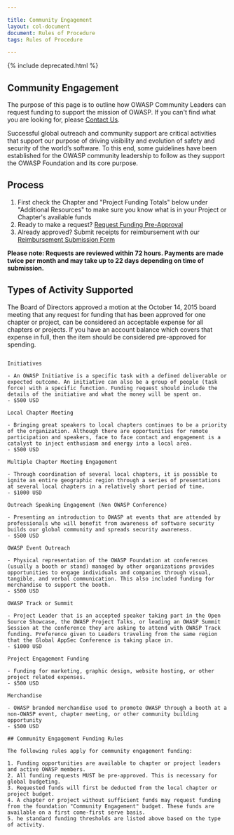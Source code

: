 ```yaml
---

title: Community Engagement
layout: col-document
document: Rules of Procedure
tags: Rules of Procedure

---
```


{% include deprecated.html %}

## Community Engagement

The purpose of this page is to outline how OWASP Community Leaders can request funding to support the mission of OWASP. If you can't find what you are looking for, please [Contact Us](https://owasporg.atlassian.net/servicedesk/customer/portal/7/group/18/create/72).

Successful global outreach and community support are critical activities that support our purpose of driving visibility and evolution of safety and security of the world’s software. To this end, some guidelines have been established for the OWASP community leadership to follow as they support the OWASP Foundation and its core purpose.

## Process

1. First check the Chapter and "Project Funding Totals" below under "Additional Resources" to make sure you know what is in your Project or Chapter's available funds
2. Ready to make a request? [Request Funding Pre-Approval](https://owasporg.atlassian.net/servicedesk/customer/portal/4/group/14)
3. Already approved? Submit receipts for reimbursement with our [Reimbursement Submission Form](https://owasporg.atlassian.net/servicedesk/customer/portal/4/group/9)

**Please note: Requests are reviewed within 72 hours. Payments are made twice per month and may take up to 22 days depending on time of submission.**

## Types of Activity Supported

The Board of Directors approved a motion at the October 14, 2015 board meeting that any request for funding that has been approved for one chapter or project, can be considered an acceptable expense for all chapters or projects. If you have an account balance which covers that expense in full, then the item should be considered pre-approved for spending.

~~~See [https://www.owasp.org/index.php/Community_Engagement_-_Payments Community Engagement Payments]''' for a list of previously approved expenses. If you do not see a comparable expense or expense category or aren't sure your expense is pre-approved, you must submit a request for approval via the [Request Funding Pre-Approval](https://owasporg.atlassian.net/servicedesk/customer/portal/4/group/14) form before requesting reimbursement.~~~

Initiatives

- An OWASP Initiative is a specific task with a defined deliverable or expected outcome. An initiative can also be a group of people (task force) with a specific function. Funding request should include the details of the initiative and what the money will be spent on.
- $500 USD

Local Chapter Meeting

- Bringing great speakers to local chapters continues to be a priority of the organization. Although there are opportunities for remote participation and speakers, face to face contact and engagement is a catalyst to inject enthusiasm and energy into a local area.
- $500 USD

Multiple Chapter Meeting Engagement

- Through coordination of several local chapters, it is possible to ignite an entire geographic region through a series of presentations at several local chapters in a relatively short period of time.
- $1000 USD

Outreach Speaking Engagement (Non OWASP Conference)

- Presenting an introduction to OWASP at events that are attended by professionals who will benefit from awareness of software security builds our global community and spreads security awareness.
- $500 USD

OWASP Event Outreach

- Physical representation of the OWASP Foundation at conferences (usually a booth or stand) managed by other organizations provides opportunities to engage individuals and companies through visual, tangible, and verbal communication. This also included funding for merchandise to support the booth.
- $500 USD

OWASP Track or Summit

- Project Leader that is an accepted speaker taking part in the Open Source Showcase, the OWASP Project Talks, or leading an OWASP Summit Session at the conference they are asking to attend with OWASP Track funding. Preference given to Leaders traveling from the same region that the Global AppSec Conference is taking place in.
- $1000 USD

Project Engagement Funding

- Funding for marketing, graphic design, website hosting, or other project related expenses.
- $500 USD

Merchandise

- OWASP branded merchandise used to promote OWASP through a booth at a non-OWASP event, chapter meeting, or other community building opportunity
- $500 USD

## Community Engagement Funding Rules

The following rules apply for community engagement funding:

1. Funding opportunities are available to chapter or project leaders and active OWASP members.
2. All funding requests MUST be pre-approved. This is necessary for global budgeting.
3. Requested funds will first be deducted from the local chapter or project budget.
4. A chapter or project without sufficient funds may request funding from the foundation "Community Engagement" budget. These funds are available on a first come-first serve basis.
5. he standard funding thresholds are listed above based on the type of activity.

